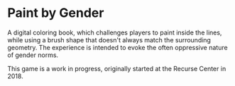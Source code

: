 # Paint by Gender

A digital coloring book, which challenges players to paint inside the lines, while using a brush shape that doesn't always match the surrounding geometry. The experience is intended to evoke the often oppressive nature of gender norms.

This game is a work in progress, originally started at the Recurse Center in 2018.